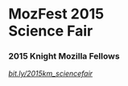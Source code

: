 # MozFest 2015 <br> Science Fair
### 2015 Knight Mozilla Fellows

_[bit.ly/2015km_sciencefair][slides]_

[slides]: http://bit.ly/2015km_sciencefair